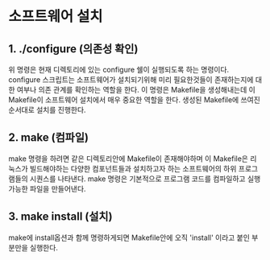 # 소프트웨어 설치

## 1. ./configure (의존성 확인)
위 명령은 현재 디렉토리에 있는 configure 쉘이 실행되도록 하는 명령이다.
configure 스크립트는 소프트웨어가 설치되기위해 미리 필요한것들이 존재하는지에 대한 여부나 의존 관계를 확인하는 역할을 한다.
이 명령은 Makefile을 생성해내는데 이 Makefile이 소프트웨어 설치에서 매우 중요한 역할을 한다.
생성된 Makefile에 쓰여진 순서대로 설치를 진행한다.

## 2. make (컴파일)
make 명령을 하려면 같은 디렉토리안에 Makefile이 존재해야하며 이 Makefile은 리눅스가 빌드해야하는 다양한 컴포넌트들과 설치하고자 하는 소프트웨어의 하위 프로그램들의 시퀀스를 나타낸다. 
make 명령은 기본적으로 프로그램 코드를 컴파일하고 실행가능한 파일을 만들어낸다. 

## 3. make install (설치) 
make에 install옵션과 함께 명령하게되면 Makefile안에 오직 'install' 이라고 붙인 부분만을 실행한다.

